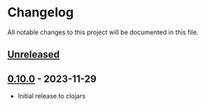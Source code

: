 # Changelog

All notable changes to this project will be documented in this file.

## [Unreleased]

## [0.10.0] - 2023-11-29

- Initial release to clojars

[Unreleased]: https://github.com/oakmac/tourney-nerd/compare/v0.10.0...HEAD
[0.10.0]: https://github.com/oakmac/tourney-nerd/releases/tag/v0.10.0
